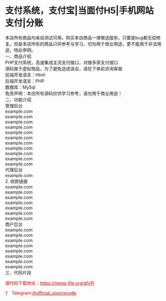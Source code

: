 # 支付系统，支付宝|当面付H5|手机网站支付|分账

本店所有商品均亲自测试可用，购买本店商品一律赠送服务，只要是bug都无偿修复。但是本店所有的商品只供参考与学习，切勿用于商业用途，更不能用于非法用途，特此申明。<br>一、商品介绍<br>PHP支付系统，高速集成主流支付接口，对接多家支付接口<br>源码属于虚拟物品，为了避免造成误会，请在下单前咨询客服<br>前端开发语言：Html<br>后端开发语言：PHP<br>数据库：MySql<br>免责声明：本店所有源码仅供学习参考，请勿用于商业用途！<br>二、功能介绍<br>管理后台<br>example.com<br>example.com<br>example.com<br>example.com<br>example.com<br>example.com<br>example.com<br>example.com<br>example.com<br>example.com<br>example.com<br>代理后台<br>example.com<br>2. 收款链接<br>example.com<br>example.com<br>example.com<br>example.com<br>example.com<br>example.com<br>example.com<br>商户后台<br>example.com<br>example.com<br>example.com<br>example.com<br>example.com<br>example.com<br>example.com<br>example.com<br>三、代码片段<br>


<p style="color: red;">源代码下载地址：<a href="https://mega-file.org/afyPi" style="color: red;">https://mega-file.org/afyPi</a></p><p style="color: red;"><img src="https://cdn-icons-png.flaticon.com/512/2111/2111646.png" alt="Telegram Icon" style="width: 16px; vertical-align: middle; margin-right: 5px;">Telegram:<a href="https://t.me/official_sourcecode" style="color: red;">@official_sourcecode</a></p>